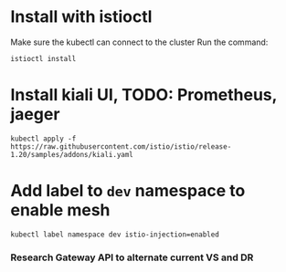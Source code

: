 # Install with istioctl
Make sure the kubectl can connect to the cluster
Run the command:
```
istioctl install
```

# Install kiali UI, TODO: Prometheus, jaeger
```
kubectl apply -f https://raw.githubusercontent.com/istio/istio/release-1.20/samples/addons/kiali.yaml
```
# Add label to `dev` namespace to enable mesh
```
kubectl label namespace dev istio-injection=enabled
```

### Research Gateway API to alternate current VS and DR
